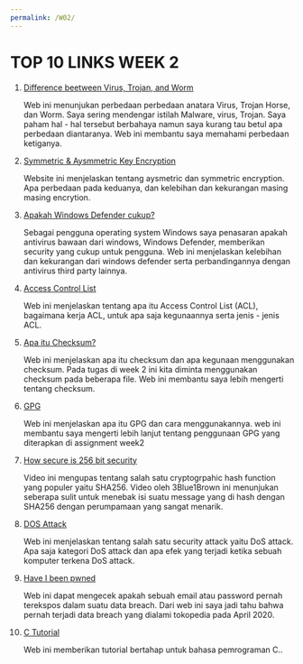 ```yaml
---
permalink: /W02/
---
```


# TOP 10 LINKS WEEK 2

1. [Difference beetween Virus, Trojan, and Worm](https://www.geeksforgeeks.org/difference-between-virus-worm-and-trojan-horse/)

	Web ini menunjukan perbedaan perbedaan anatara Virus, Trojan Horse, dan Worm. Saya sering mendengar istilah Malware, virus, Trojan. Saya paham hal - hal tersebut berbahaya namun saya kurang tau betul apa perbedaan diantaranya. Web ini membantu saya memahami perbedaan ketiganya. 

2. [Symmetric & Aysmmetric Key Encryption](https://www.geeksforgeeks.org/difference-between-symmetric-and-asymmetric-key-encryption/) 

	Website ini menjelaskan tentang aysmetric dan symmetric encryption. Apa perbedaan pada keduanya, dan kelebihan dan kekurangan masing masing encrytion.

3. [Apakah Windows Defender cukup?](https://www.safetydetectives.com/blog/windows-defender-vs-antiviruses-is-defender-enough-for-you/)

	Sebagai pengguna operating system Windows saya penasaran apakah antivirus bawaan dari windows, Windows Defender, memberikan security yang cukup untuk pengguna. Web ini menjelaskan kelebihan dan kekurangan dari windows defender serta perbandingannya dengan antivirus third party lainnya. 

4. [Access Control List](https://www.imperva.com/learn/data-security/access-control-list-acl/)

	Web ini menjelaskan tentang apa itu Access Control List (ACL), bagaimana kerja ACL, untuk apa saja kegunaannya serta jenis - jenis ACL.

5. [Apa itu Checksum?](https://www.howtogeek.com/363735/what-is-a-checksum-and-why-should-you-care/)

	Web ini menjelaskan apa itu checksum dan apa kegunaan menggunakan checksum. Pada tugas di week 2 ini kita diminta menggunakan checksum pada beberapa file. Web ini membantu saya lebih mengerti tentang checksum.

6. [GPG](https://www.liquidweb.com/kb/how-do-i-use-gpg/)

	Web ini menjelaskan apa itu GPG dan cara menggunakannya. web ini membantu saya mengerti lebih lanjut tentang penggunaan GPG yang diterapkan di assignment week2

7. [How secure is 256 bit security](https://www.youtube.com/watch?v=S9JGmA5_unY&ab_channel=3Blue1Brown)

	Video ini mengupas tentang salah satu cryptogrpahic hash function yang populer yaitu SHA256. Video oleh 3Blue1Brown ini menunjukan seberapa sulit untuk menebak isi suatu message yang di hash dengan SHA256 dengan perumpamaan yang sangat menarik.

8. [DOS Attack](https://www.cloudflare.com/learning/ddos/glossary/denial-of-service/)

	Web ini menjelaskan tentang salah satu security attack yaitu DoS attack. Apa saja kategori DoS attack dan apa efek yang terjadi ketika sebuah komputer terkena DoS attack.

9. [Have I been pwned](https://haveibeenpwned.com/)

	Web ini dapat mengecek apakah sebuah email atau password pernah terekspos dalam suatu data breach. Dari web ini saya jadi tahu bahwa pernah terjadi data breach yang dialami tokopedia pada April 2020.

10. [C Tutorial](https://www.programiz.com/c-programming)

	Web ini memberikan tutorial bertahap untuk bahasa pemrograman C..
